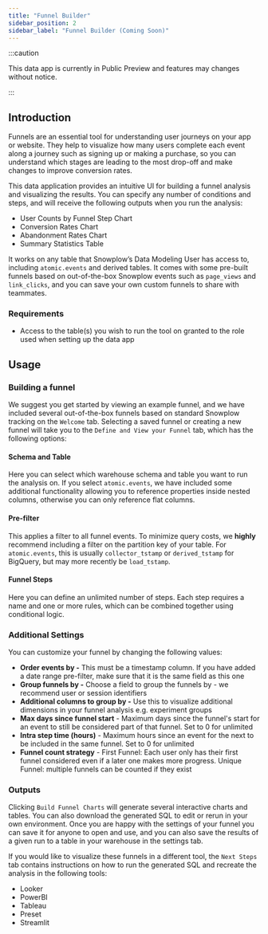 ```yaml
---
title: "Funnel Builder"
sidebar_position: 2
sidebar_label: "Funnel Builder (Coming Soon)"
---
```


:::caution

This data app is currently in Public Preview and features may changes without notice. 

:::

## Introduction

Funnels are an essential tool for understanding user journeys on your app or website. They help to visualize how many users complete each event along a journey such as signing up or making a purchase, so you can understand which stages are leading to the most drop-off and make changes to improve conversion rates. 

This data application provides an intuitive UI for building a funnel analysis and visualizing the results. You can specify any number of conditions and steps, and will receive the following outputs when you run the analysis: 
- User Counts by Funnel Step Chart
- Conversion Rates Chart
- Abandonment Rates Chart
- Summary Statistics Table

It works on any table that Snowplow’s Data Modeling User has access to, including `atomic.events` and derived tables. It comes with some pre-built funnels based on out-of-the-box Snowplow events such as `page_views` and `link_clicks`, and you can save your own custom funnels to share with teammates.

### Requirements

- Access to the table(s) you wish to run the tool on granted to the role used when setting up the data app

## Usage
### Building a funnel

We suggest you get started by viewing an example funnel, and we have included several out-of-the-box funnels based on standard Snowplow tracking on the `Welcome` tab. Selecting a saved funnel or creating a new funnel will take you to the `Define and View your Funnel` tab, which has the following options:

#### Schema and Table

Here you can select which warehouse schema and table you want to run the analysis on. If you select `atomic.events`, we have included some additional functionality allowing you to reference properties inside nested columns, otherwise you can only reference flat columns.


#### Pre-filter
This applies a filter to all funnel events. To minimize query costs, we **highly** recommend including a filter on the partition key of your table. For `atomic.events`, this is usually `collector_tstamp` or `derived_tstamp` for BigQuery, but may more recently be `load_tstamp`.

#### Funnel Steps

Here you can define an unlimited number of steps. Each step requires a name and one or more rules, which can be combined together using conditional logic. 

### Additional Settings

You can customize your funnel by changing the following values: 
- **Order events by -** This must be a timestamp column. If you have added a date range pre-filter, make sure that it is the same field as this one
- **Group funnels by -** Choose a field to group the funnels by - we recommend user or session identifiers
- **Additional columns to group by -** Use this to visualize additional dimensions in your funnel analysis e.g. experiment groups
- **Max days since funnel start** - Maximum days since the funnel's start for an event to still be considered part of that funnel. Set to 0 for unlimited
- **Intra step time (hours)** - Maximum hours since an event for the next to be included in the same funnel. Set to 0 for unlimited
- **Funnel count strategy** - First Funnel: Each user only has their first funnel considered even if a later one makes more progress. Unique Funnel: multiple funnels can be counted if they exist


### Outputs
Clicking `Build Funnel Charts` will generate several interactive charts and tables. You can also download the generated SQL to edit or rerun in your own environment. Once you are happy with the settings of your funnel you can save it for anyone to open and use, and you can also save the results of a given run to a table in your warehouse in the settings tab.

If you would like to visualize these funnels in a different tool, the `Next Steps` tab contains instructions on how to run the generated SQL and recreate the analysis in the following tools: 
- Looker
- PowerBI
- Tableau
- Preset
- Streamlit
